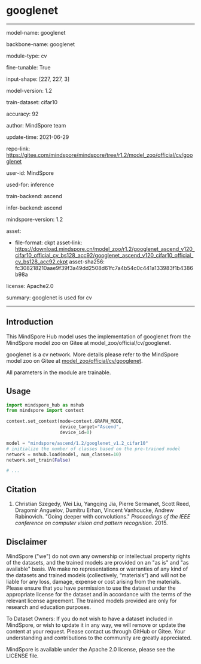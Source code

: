 # googlenet

---

model-name: googlenet

backbone-name: googlenet

module-type: cv

fine-tunable: True

input-shape: [227, 227, 3]

model-version: 1.2

train-dataset: cifar10

accuracy: 92

author: MindSpore team

update-time: 2021-06-29

repo-link: <https://gitee.com/mindspore/mindspore/tree/r1.2/model_zoo/official/cv/googlenet>

user-id: MindSpore

used-for: inference

train-backend: ascend

infer-backend: ascend

mindspore-version: 1.2

asset:

-
    file-format: ckpt
    asset-link: <https://download.mindspore.cn/model_zoo/r1.2/googlenet_ascend_v120_cifar10_official_cv_bs128_acc92/googlenet_ascend_v120_cifar10_official_cv_bs128_acc92.ckpt>
    asset-sha256: fc308218210aae9f39f3a49dd2508d61fc7a4b54c0c441a133983f1b4386b98a

license: Apache2.0

summary: googlenet is used for cv

---

## Introduction

This MindSpore Hub model uses the implementation of googlenet from the MindSpore model zoo on Gitee at model_zoo/official/cv/googlenet.

googlenet is a cv network. More details please refer to the MindSpore model zoo on Gitee at [model_zoo/official/cv/googlenet](https://gitee.com/mindspore/mindspore/blob/r1.2/model_zoo/official/cv/googlenet/README.md).

All parameters in the module are trainable.

## Usage

```python
import mindspore_hub as mshub
from mindspore import context

context.set_context(mode=context.GRAPH_MODE,
                    device_target="Ascend",
                    device_id=0)

model = "mindspore/ascend/1.2/googlenet_v1.2_cifar10"
# initialize the number of classes based on the pre-trained model
network = mshub.load(model, num_classes=10)
network.set_train(False)

# ...
```

## Citation

1. Christian Szegedy, Wei Liu, Yangqing Jia, Pierre Sermanet, Scott Reed, Dragomir Anguelov, Dumitru Erhan, Vincent Vanhoucke, Andrew Rabinovich. "Going deeper with convolutions." *Proceedings of the IEEE conference on computer vision and pattern recognition*. 2015.

## Disclaimer

MindSpore ("we") do not own any ownership or intellectual property rights of the datasets, and the trained models are provided on an "as is" and "as available" basis. We make no representations or warranties of any kind of the datasets and trained models (collectively, “materials”) and will not be liable for any loss, damage, expense or cost arising from the materials. Please ensure that you have permission to use the dataset under the appropriate license for the dataset and in accordance with the terms of the relevant license agreement. The trained models provided are only for research and education purposes.

To Dataset Owners: If you do not wish to have a dataset included in MindSpore, or wish to update it in any way, we will remove or update the content at your request. Please contact us through GitHub or Gitee. Your understanding and contributions to the community are greatly appreciated.

MindSpore is available under the Apache 2.0 license, please see the LICENSE file.